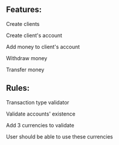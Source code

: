 ## Features:

Create clients

Create client's account

Add money to client's account

Withdraw money

Transfer money

## Rules:

Transaction type validator 

Validate accounts' existence

Add 3 currencies to validate 

User should be able to use these currencies